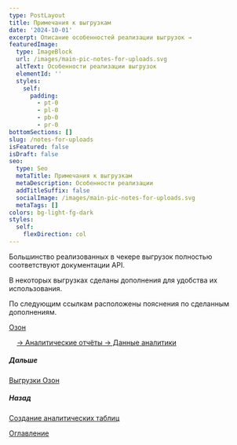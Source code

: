 ```yaml
---
type: PostLayout
title: Примечания к выгрузкам
date: '2024-10-01'
excerpt: Описание особенностей реализации выгрузок →
featuredImage:
  type: ImageBlock
  url: /images/main-pic-notes-for-uploads.svg
  altText: Особенности реализации выгрузок
  elementId: ''
  styles:
    self:
      padding:
        - pt-0
        - pl-0
        - pb-0
        - pr-0
bottomSections: []
slug: /notes-for-uploads
isFeatured: false
isDraft: false
seo:
  type: Seo
  metaTitle: Примечания к выгрузкам
  metaDescription: Особенности реализации
  addTitleSuffix: false
  socialImage: /images/main-pic-notes-for-uploads.svg
  metaTags: []
colors: bg-light-fg-dark
styles:
  self:
    flexDirection: col
---
```

Большинство реализованных в чекере выгрузок полностью соответствуют документации API.

В некоторых выгрузках сделаны дополнения для удобства их использования.

По следующим ссылкам расположены пояснения по сделанным дополнениям.

[Озон](/blog/ozon-uploads-notes/)

    [→ Аналитические отчёты → Данные аналитики](/blog/ozon-analytical-reports-data/)

##### Дальше

[Выгрузки Озон](/blog/ozon-uploads-notes/)

##### Назад

[Создание аналитических таблиц](/blog/creation-analytical-tables-general-guide/)

[Оглавление](/blog/table-of-contents)
